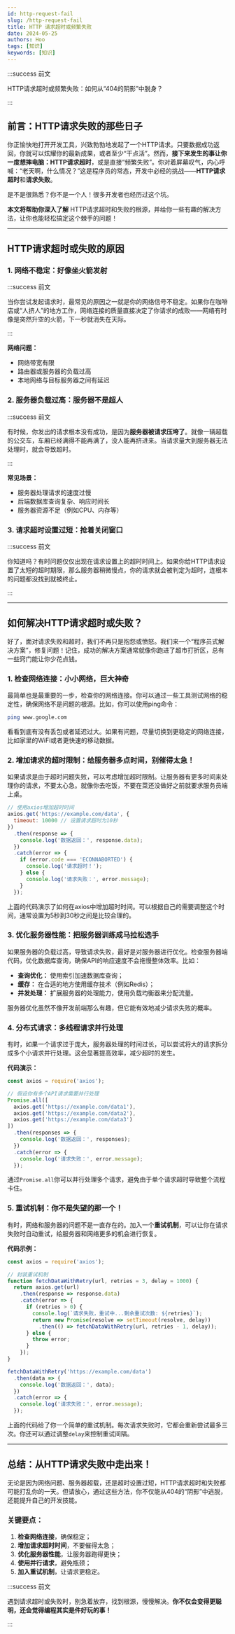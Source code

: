 ```yaml
---
id: http-request-fail
slug: /http-request-fail
title: HTTP 请求超时或频繁失败
date: 2024-05-25
authors: Hoo
tags: [知识]
keywords: [知识]
---
```


:::success 前文

HTTP请求超时或频繁失败：如何从“404的阴影”中脱身？

::: 

## 前言：HTTP请求失败的那些日子

你正愉快地打开开发工具，兴致勃勃地发起了一个HTTP请求。只要数据成功返回，你就可以炫耀你的最新成果，或者至少“干点活”。然而，**接下来发生的事让你一度想摔电脑：HTTP请求超时**，或是直接“频繁失败”。你对着屏幕叹气，内心呼喊：“老天啊，什么情况？”这是程序员的常态，开发中必经的挑战——**HTTP请求超时**和**请求失败**。

是不是很熟悉？你不是一个人！很多开发者也经历过这个坑。

**本文将帮助你深入了解** HTTP请求超时和失败的根源，并给你一些有趣的解决方法，让你也能轻松搞定这个棘手的问题！

------

## HTTP请求超时或失败的原因

### 1. **网络不稳定：好像坐火箭发射**

:::success 前文

当你尝试发起请求时，最常见的原因之一就是你的网络信号不稳定。如果你在咖啡店或“人挤人”的地方工作，网络连接的质量直接决定了你请求的成败——网络有时像是突然升空的火箭，下一秒就消失在天际。

::: 

**网络问题：**

- 网络带宽有限
- 路由器或服务器的负载过高
- 本地网络与目标服务器之间有延迟

### 2. **服务器负载过高：服务器不是超人**

:::success 前文

有时候，你发出的请求根本没有成功，是因为**服务器被请求压垮了**。就像一辆超载的公交车，车厢已经满得不能再满了，没人能再挤进来。当请求量大到服务器无法处理时，就会导致超时。

::: 

**常见场景：**

- 服务器处理请求的速度过慢
- 后端数据库查询复杂、响应时间长
- 服务器资源不足（例如CPU、内存等）

### 3. **请求超时设置过短：抢着关闭窗口**

:::success 前文

你知道吗？有时问题仅仅出现在请求设置上的超时时间上。如果你给HTTP请求设置了太短的超时期限，那么服务器稍微慢点，你的请求就会被判定为超时，连根本的问题都没找到就被终止。

::: 

------

## 如何解决HTTP请求超时或失败？

好了，面对请求失败和超时，我们不再只是抱怨或愤怒。我们来一个“程序员式解决方案”，修复问题！记住，成功的解决方案通常就像你跑进了超市打折区，总有一些窍门能让你少花点钱。

### 1. **检查网络连接：小小网络，巨大神奇**

最简单也是最重要的一步，检查你的网络连接。你可以通过一些工具测试网络的稳定性，确保网络不是问题的根源。比如，你可以使用ping命令：

```bash
ping www.google.com
```

看看到底有没有丢包或者延迟过大。如果有问题，尽量切换到更稳定的网络连接，比如家里的WiFi或者更快速的移动数据。

### 2. **增加请求的超时限制：给服务器多点时间，别催得太急！**

如果请求是由于超时问题失败，可以考虑增加超时限制。让服务器有更多时间来处理你的请求，不要太心急。就像你去吃饭，不要在菜还没做好之前就要求服务员端上桌。

```js
// 使用axios增加超时时间
axios.get('https://example.com/data', {
  timeout: 10000 // 设置请求超时为10秒
})
  .then(response => {
    console.log('数据返回：', response.data);
  })
  .catch(error => {
    if (error.code === 'ECONNABORTED') {
      console.log('请求超时！');
    } else {
      console.log('请求失败：', error.message);
    }
  });
```

上面的代码演示了如何在axios中增加超时时间。可以根据自己的需要调整这个时间，通常设置为5秒到30秒之间是比较合理的。

### 3. **优化服务器性能：把服务器训练成马拉松选手**

如果服务器的负载过高，导致请求失败，最好是对服务器进行优化。检查服务器端代码，优化数据库查询，确保API的响应速度不会拖慢整体效率。比如：

- **查询优化：** 使用索引加速数据库查询；
- **缓存：** 在合适的地方使用缓存技术（例如Redis）；
- **并发处理：** 扩展服务器的处理能力，使用负载均衡器来分配流量。

服务器优化虽然不像开发前端那么有趣，但它能有效地减少请求失败的概率。

### 4. **分布式请求：多线程请求并行处理**

有时，如果一个请求过于庞大，服务器处理的时间过长，可以尝试将大的请求拆分成多个小请求并行处理。这会显著提高效率，减少超时的发生。

**代码演示：**

```js
const axios = require('axios');

// 假设你有多个API请求需要并行处理
Promise.all([
  axios.get('https://example.com/data1'),
  axios.get('https://example.com/data2'),
  axios.get('https://example.com/data3')
])
  .then(responses => {
    console.log('数据返回：', responses);
  })
  .catch(error => {
    console.log('请求失败：', error.message);
  });
```

通过`Promise.all`你可以并行处理多个请求，避免由于单个请求超时导致整个流程卡住。

### 5. **重试机制：你不是失望的那一个！**

有时，网络和服务器的问题不是一直存在的。加入一个**重试机制**，可以让你在请求失败时自动重试，给服务器和网络更多的机会进行恢复。

**代码示例：**

```js
const axios = require('axios');

// 封装重试机制
function fetchDataWithRetry(url, retries = 3, delay = 1000) {
  return axios.get(url)
    .then(response => response.data)
    .catch(error => {
      if (retries > 0) {
        console.log(`请求失败，重试中...剩余重试次数: ${retries}`);
        return new Promise(resolve => setTimeout(resolve, delay))
          .then(() => fetchDataWithRetry(url, retries - 1, delay));
      } else {
        throw error;
      }
    });
}

fetchDataWithRetry('https://example.com/data')
  .then(data => {
    console.log('数据返回：', data);
  })
  .catch(error => {
    console.log('请求失败：', error.message);
  });
```

上面的代码给了你一个简单的重试机制。每次请求失败时，它都会重新尝试最多三次。你还可以通过调整`delay`来控制重试间隔。

------

## 总结：从HTTP请求失败中走出来！

无论是因为网络问题、服务器超载，还是超时设置过短，HTTP请求超时和失败都可能打乱你的一天。但请放心，通过这些方法，你不仅能从404的“阴影”中逃脱，还能提升自己的开发技能。

### 关键要点：

1. **检查网络连接**，确保稳定；
2. **增加请求超时时间**，不要催得太急；
3. **优化服务器性能**，让服务器跑得更快；
4. **使用并行请求**，避免瓶颈；
5. **加入重试机制**，让请求更稳定。

:::success 前文

遇到请求超时或失败时，别急着放弃，找到根源，慢慢解决。**你不仅会变得更聪明，还会觉得编程其实是件好玩的事！**

::: 